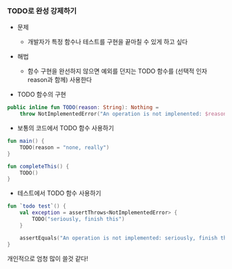 ### TODO로 완성 강제하기

- 문제
    - 개발자가 특정 함수나 테스트를 구현을 끝마칠 수 있게 하고 싶다
- 해법
    - 함수 구현을 완선하지 않으면 예외를 던지는 TODO 함수를 (선택적 인자 reason과 함께) 사용한다

- TODO 함수의 구현
```kotlin
public inline fun TODO(reason: String): Nothing = 
    throw NotImplementedError("An operation is not implenented: $reason")
```

- 보통의 코드에서 TODO 함수 사용하기
```kotlin
fun main() {
    TODO(reason = "none, really")
}

fun completeThis() {
    TODO()
}
```

- 테스트에서 TODO 함수 사용하기
```kotlin
fun `todo test`() {
    val exception = assertThrows<NotImplementedError> {
        TODO("seriously, finish this")
    }

    assertEquals("An operation is not implemented: seriously, finish this", exception.message)
}
```


개인적으로 엄청 많이 쓸것 같다!
